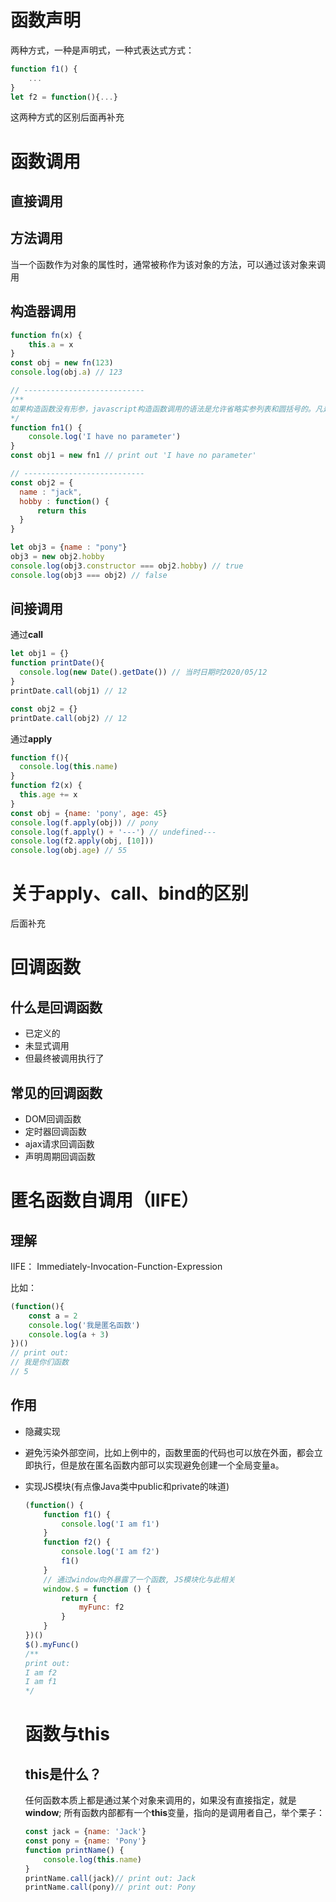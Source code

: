 # 函数声明

两种方式，一种是声明式，一种式表达式方式：

```js
function f1() {
    ...
}
let f2 = function(){...}
```

这两种方式的区别后面再补充

# 函数调用

## 直接调用

## 方法调用

当一个函数作为对象的属性时，通常被称作为该对象的方法，可以通过该对象来调用

## 构造器调用

```js
function fn(x) {
    this.a = x
}
const obj = new fn(123)
console.log(obj.a) // 123

// ---------------------------
/**
如果构造函数没有形参，javascript构造函数调用的语法是允许省略实参列表和圆括号的。凡是没有形参的构造函数调用都可以省略圆括号
*/
function fn1() {
    console.log('I have no parameter')
}
const obj1 = new fn1 // print out 'I have no parameter'

// ---------------------------
const obj2 = {
  name : "jack",
  hobby : function() {
      return this
  }
}

let obj3 = {name : "pony"}
obj3 = new obj2.hobby
console.log(obj3.constructor === obj2.hobby) // true
console.log(obj3 === obj2) // false
```

## 间接调用

通过**call**

```js
let obj1 = {}
function printDate(){
  console.log(new Date().getDate()) // 当时日期时2020/05/12
}
printDate.call(obj1) // 12

const obj2 = {}
printDate.call(obj2) // 12
```



通过**apply**

```js
function f(){
  console.log(this.name)
}
function f2(x) {
  this.age += x
}
const obj = {name: 'pony', age: 45}
console.log(f.apply(obj)) // pony
console.log(f.apply() + '---') // undefined---
console.log(f2.apply(obj, [10]))
console.log(obj.age) // 55
```



# 关于apply、call、bind的区别

后面补充



# 回调函数

## 什么是回调函数

* 已定义的
* 未显式调用
* 但最终被调用执行了

## 常见的回调函数

* DOM回调函数
* 定时器回调函数
* ajax请求回调函数
* 声明周期回调函数

# 匿名函数自调用（IIFE）

## 理解

IIFE： Immediately-Invocation-Function-Expression

比如：

```js
(function(){
    const a = 2
    console.log('我是匿名函数')
    console.log(a + 3)
})()
// print out:
// 我是你们函数
// 5
```

## 作用

* 隐藏实现

* 避免污染外部空间，比如上例中的，函数里面的代码也可以放在外面，都会立即执行，但是放在匿名函数内部可以实现避免创建一个全局变量a。

* 实现JS模块(有点像Java类中public和private的味道)

  ```js
  (function() {
      function f1() {
          console.log('I am f1')
      }
      function f2() {
          console.log('I am f2')
          f1()
      }
      // 通过window向外暴露了一个函数, JS模块化与此相关
      window.$ = function () {
          return {
              myFunc: f2
          }
      }
  })()
  $().myFunc() 
  /**
  print out: 
  I am f2
  I am f1
  */
  ```

  # 函数与**this**

  ## **this**是什么？

  任何函数本质上都是通过某个对象来调用的，如果没有直接指定，就是**window**; 所有函数内部都有一个**this**变量，指向的是调用者自己，举个栗子：

  ```js
  const jack = {name: 'Jack'}
  const pony = {name: 'Pony'}
  function printName() {
      console.log(this.name)
  }
  printName.call(jack)// print out: Jack
  printName.call(pony)// print out: Pony
  ```

  

